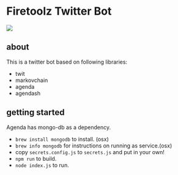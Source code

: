 # Firetoolz Twitter Bot
![](https://user-images.githubusercontent.com/9736319/29038217-e4ff0470-7b74-11e7-90c5-37f97a3e3b30.jpg)
## about
This is a twitter bot based on following libraries:
 - twit
 - markovchain
 - agenda
 - agendash

## getting started
Agenda has mongo-db as a dependency.
- `brew install mongodb` to install. (osx)
- `brew info mongodb` for instructions on running as service.(osx)
- copy `secrets.config.js` to `secrets.js` and put in your own!
- `npm run` to build.
- `node index.js` to run.
